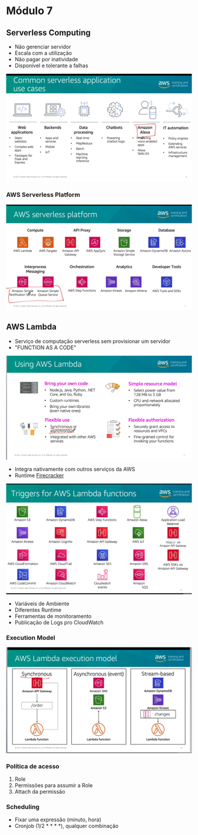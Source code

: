 # Módulo 7

## Serverless Computing
- Não gerenciar servidor
- Escala com a utilização
- Não pagar por inatividade
- Disponível e tolerante a falhas

![picture 2](images/9ae1b0c8d01d2fe6fa47ce855811263301e216018f5c04a85f56ec17922cd640.png)  

### AWS Serverless Platform

![picture 3](images/11f8f885e06d46f3c739fcc016210aa0a625968e49cba7bdc65d0785c76012ac.png)  


## AWS Lambda
- Serviço de computação serverless sem provisionar um servidor
- "FUNCTION AS A CODE"

![picture 4](images/4cd584414dde40ccc1ed9e14f099934831488e3d5307685ba9ab14996624f365.png)  

- Integra nativamente com outros serviços da AWS
- Runtime [Firecracker](https://firecracker-microvm.github.io/)

![picture 5](images/b41217ddb826c8fb81fe955551d72c32fae54b06a60bb2c9f30fef4baeb99096.png)  

- Variáveis de Ambiente
- Diferentes Runtime
- Ferramentas de monitoramento
- Publicação de Logs pro CloudWatch

### Execution Model
![picture 1](images/d726d976f18ef2bd0bfbf7789116645774f89a7adbb6678f520fca5899481746.png)  


### Política de acesso
1. Role
2. Permissões para assumir a Role
3. Attach da permissão

### Scheduling
-   Fixar uma expressão (minuto, hora)
-   Cronjob (1/2 * * * *), qualquer combinação